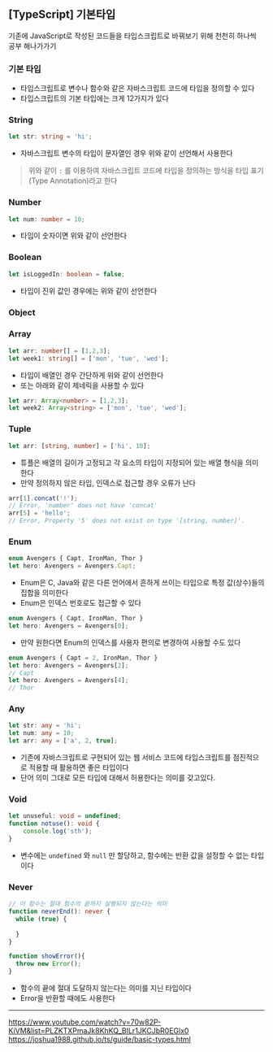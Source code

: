## [TypeScript] 기본타입

기존에 JavaScript로 작성된 코드들을 타입스크립트로 바꿔보기 위해 천천히 하나씩 공부 해나가가기

### 기본 타입
- 타입스크립트로 변수나 함수와 같은 자바스크립트 코드에 타입을 정의할 수 있다
- 타입스크립트의 기본 타입에는 크게 12가지가 있다

### String
```typescript
let str: string = 'hi';
```

- 자바스크립트 변수의 타입이 문자열인 경우 위와 같이 선언해서 사용한다
> 위와 같이 `:` 를 이용하여 자바스크립트 코드에 타입을 정의하는 방식을 타입 표기(Type Annotation)라고 한다


### Number
```typescript
let num: number = 10;
```

- 타입이 숫자이면 위와 같이 선언한다

### Boolean
```typescript
let isLoggedIn: boolean = false;
```

- 타입이 진위 값인 경우에는 위와 같이 선언한다

### Object

### Array
```typescript
let arr: number[] = [1,2,3];
let week1: string[] = ['mon', 'tue', 'wed'];
```

- 타입이 배열인 경우 간단하게 위와 같이 선언한다
- 또는 아래와 같이 제네릭을 사용할 수 있다

```typescript
let arr: Array<number> = [1,2,3];
let week2: Array<string> = ['mon', 'tue', 'wed'];
```

### Tuple
```typescript
let arr: [string, number] = ['hi', 10];
```

- 튜플은 배열의 길이가 고정되고 각 요소의 타입이 지정되어 있는 배열 형식을 의미한다
- 만약 정의하지 않은 타입, 인덱스로 접근할 경우 오류가 난다

```typescript
arr[1].concat('!');
// Error, 'number' does not have 'concat'
arr[5] = 'hello';
// Error, Property '5' does not exist on type '[string, number]'.
```

### Enum
```typescript
enum Avengers { Capt, IronMan, Thor }
let hero: Avengers = Avengers.Capt;
```

- Enum은 C, Java와 같은 다른 언어에서 흔하게 쓰이는 타입으로 특정 값(상수)들의 집합을 의미한다
- Enum은 인덱스 번호로도 접근할 수 있다

```typescript
enum Avengers { Capt, IronMan, Thor }
let hero: Avengers = Avengers[0];
```

- 만약 원한다면 Enum의 인덱스를 사용자 편의로 변경하여 사용할 수도 있다
```typescript
enum Avengers { Capt = 2, IronMan, Thor }
let hero: Avengers = Avengers[2];
// Capt
let hero: Avengers = Avengers[4];
// Thor
```

### Any
```typescript
let str: any = 'hi';
let num: any = 10;
let arr: any = ['a', 2, true];
```

- 기존에 자바스크립트로 구현되어 있는 웹 서비스 코드에 타입스크립트를 점진적으로 적용할 때 활용하면 좋은 타입이다
- 단어 의미 그대로 모든 타입에 대해서 허용한다는 의미를 갖고있다.

### Void
```typescript
let unuseful: void = undefined;
function notuse(): void {
	console.log('sth');
}
```

- 변수에는 `undefined` 와 `null` 만 할당하고, 함수에는 반환 값을 설정할 수 없는 타입이다

### Never
```typescript
// 이 함수는 절대 함수의 끝까지 실행되지 않는다는 의미
function neverEnd(): never {
  while (true) {
    
  }
}
```
```typescript
function showError(){
  throw new Error();
}
```


- 함수의 끝에 절대 도달하지 않는다는 의미를 지닌 타입이다
- Error을 반환할 때에도 사용한다

---
https://www.youtube.com/watch?v=70w82P-KiVM&list=PLZKTXPmaJk8KhKQ_BILr1JKCJbR0EGlx0
https://joshua1988.github.io/ts/guide/basic-types.html